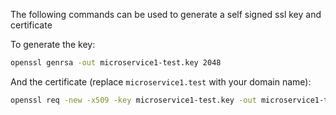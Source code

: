 The following commands can be used to generate a self signed ssl key and certificate

To generate the key:

```sh
openssl genrsa -out microservice1-test.key 2048
```

And the certificate (replace `microservice1.test` with your domain name):

```sh
openssl req -new -x509 -key microservice1-test.key -out microservice1-test.cert -days 3650 -subj /CN=sample-microservice1.test
```
